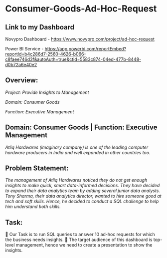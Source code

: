 # Consumer-Goods-Ad-Hoc-Request

## Link to my Dashboard
Novypro Dashboard - https://www.novypro.com/project/ad-hoc-request


Power BI Service  - https://app.powerbi.com/reportEmbed?reportId=b4c286d7-2560-4626-b066-c8faee746d3f&autoAuth=true&ctid=5583c874-04ed-477b-8448-d0b72a6e40e2

## Overview:
*Project: Provide Insights to Management*

*Domain: Consumer Goods*

*Function: Executive Management*


## Domain: Consumer Goods | Function: Executive Management

*Atliq Hardwares (imaginary company) is one of the leading computer hardware producers in India and well expanded in other countries too.*


## Problem Statement:

*The management of Atliq Hardwares noticed they do not get enough insights to make quick, smart data-informed decisions. They have decided to expand their data analytics team by adding several junior data analysts. Tony Sharma, their data analytics director, wanted to hire someone good at tech and soft skills. Hence, he decided to conduct a SQL challenge to help him understand both skills.*


 ## Task:

🔷 Our Task is to run SQL queries to answer 10 ad-hoc requests for which the business needs insights.
🔷 The target audience of this dashboard is top-level management, hence we need to create a presentation to show the insights.

